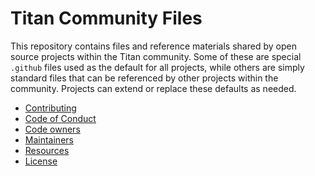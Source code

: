 # Titan Community Files

This repository contains files and reference materials shared by open source
projects within the Titan community. Some of these are special `.github` files
used as the default for all projects, while others are simply standard files
that can be referenced by other projects within the community. Projects can
extend or replace these defaults as needed.

 * [Contributing](CONTRIBUTING.md)
 * [Code of Conduct](CODE_OF_CONDUCT.md)
 * [Code owners](CODEOWNERS)
 * [Maintainers](MAINTAINERS.md)
 * [Resources](RESOURCES.md)
 * [License](LICENSE)
